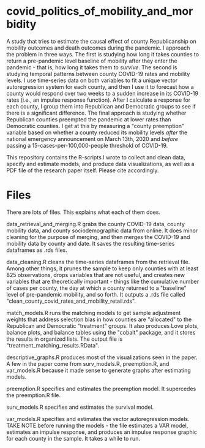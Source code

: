 # covid_politics_of_mobility_and_morbidity
A study that tries to estimate the causal effect of county Republicanship on mobility outcomes and death outcomes during the pandemic. I approach the problem in three ways. The first is studying how long it takes counties to return a pre-pandemic level baseline of mobility after they enter the pandemic - that is, how long it takes them to *survive*. The second is studying temporal patterns between county COVID-19 rates and mobility levels. I use time-series data on both variables to fit a unique vector autoregression system for each county, and then I use it to forecast how a county would respond over two weeks to a sudden increase in its COVID-19 rates (i.e., an impulse response function). After I calculate a response for each county, I group them into Republican and Democratic groups to see if there is a significant difference. The final approach is studying whether Republican counties preempted the pandemic at lower rates than Democratic counties. I get at this by measuring a "county preemption" variable based on whether a county reduced its mobility levels *after* the national emergency announcement on March 13th, 2020 and *before* passing a 15-cases-per-100,000-people threshold of COVID-19.

This repository contains the R-scripts I wrote to collect and clean data, specify and estimate models, and produce data visualizations, as well as a PDF file of the research paper itself. Please cite accordingly. 


# Files

There are lots of files. This explains what each of them does. <br />

data_retrieval_and_merging.R grabs the county COVID-19 data, county mobility data, and county sociodemographic data from online. It does minor cleaning for the purpose of merging, and then merges the COVID-19 and mobility data by county and date. It saves the resulting time-series dataframes as .rds files. <br />

data_cleaning.R cleans the time-series dataframes from the retrieval file. Among other things, it prunes the sample to keep only counties with at least 825 observations, drops variables that are not useful, and creates new variables that are theoretically important - things like the cumulative number of cases per county, the day at which a county returned to a "baseline" level of pre-pandemic mobility, and so forth. It outputs a .rds file called "clean_county_covid_rates_and_mobility_retail.rds". <br />

match_models.R runs the matching models to get sample adjustment weights that address selection bias in how counties are "allocated" to the Republican and Democratic "treatment" groups. It also produces Love plots, balance plots, and balance tables using the "cobalt" package, and it stores the results in organized lists. The output file is "treatment_matching_results.RData". <br />

descriptive_graphs.R produces most of the visualizations seen in the paper. A few in the paper come from surv_models.R, preemption.R, and var_models.R because it made sense to generate graphs after estimating models. <br />

preemption.R specifies and estimates the preemption model. It supercedes the preemption.R file. <br />

surv_models.R specifies and estimates the survival model. <br />

var_models.R specifies and estimates the vector autoregression models. TAKE NOTE before running the models - the file estimates a VAR model, estimates an impulse response, and produces an impulse response graphic for each county in the sample. It takes a while to run.




